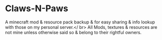 # Claws-N-Paws
A minecraft mod &amp; resource pack backup &amp; for easy sharing & info lookup with those on my personal server.</ br>
All Mods, textures & resources are not mine unless otherwise said so & belong to their rightful owners.
